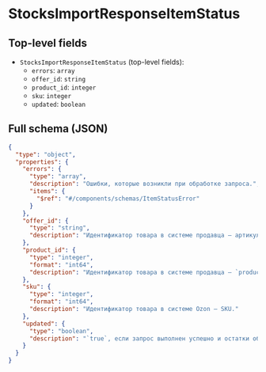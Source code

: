 # StocksImportResponseItemStatus

## Top-level fields
- `StocksImportResponseItemStatus` (top-level fields):
  - `errors`: `array`
  - `offer_id`: `string`
  - `product_id`: `integer`
  - `sku`: `integer`
  - `updated`: `boolean`

## Full schema (JSON)
```json
{
  "type": "object",
  "properties": {
    "errors": {
      "type": "array",
      "description": "Ошибки, которые возникли при обработке запроса.",
      "items": {
        "$ref": "#/components/schemas/ItemStatusError"
      }
    },
    "offer_id": {
      "type": "string",
      "description": "Идентификатор товара в системе продавца — артикул."
    },
    "product_id": {
      "type": "integer",
      "format": "int64",
      "description": "Идентификатор товара в системе продавца — `product_id`."
    },
    "sku": {
      "type": "integer",
      "format": "int64",
      "description": "Идентификатор товара в системе Ozon — SKU."
    },
    "updated": {
      "type": "boolean",
      "description": "`true`, если запрос выполнен успешно и остатки обновлены.\n"
    }
  }
}
```
